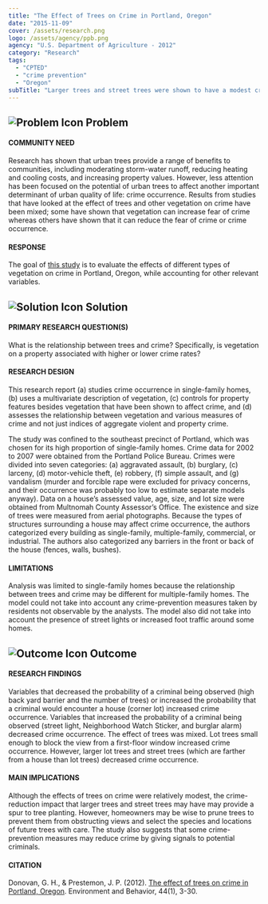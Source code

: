 ```yaml
---
title: "The Effect of Trees on Crime in Portland, Oregon"
date: "2015-11-09"
cover: /assets/research.png
logo: /assets/agency/ppb.png
agency: "U.S. Department of Agriculture - 2012"
category: "Research"
tags:
  - "CPTED"
  - "crime prevention"
  - "Oregon"
subTitle: "Larger trees and street trees were shown to have a modest crime reduction impact."
---
```

## ![Problem Icon](https://github.com/google/material-design-icons/raw/master/alert/1x_web/ic_error_outline_black_48dp.png "Problem") Problem

#### COMMUNITY NEED

Research has shown that urban trees provide a range of benefits to communities, including moderating storm-water runoff, reducing heating and cooling costs, and increasing property values. However, less attention has been focused on the potential of urban trees to affect another important determinant of urban quality of life: crime occurrence. Results from studies that have looked at the effect of trees and other vegetation on crime have been mixed; some have shown that vegetation can increase fear of crime whereas others have shown that it can reduce the fear of crime or crime occurrence.

#### RESPONSE

The goal of [this study](https://www.fs.fed.us/pnw/ruwit/papers/donovan/TheEffectofTreesonCrime.pdf) is to evaluate the effects of different types of vegetation on crime in Portland, Oregon, while accounting for other relevant variables.

## ![Solution Icon](https://github.com/google/material-design-icons/raw/master/action/1x_web/ic_lightbulb_outline_black_48dp.png "Solution") Solution

#### PRIMARY RESEARCH QUESTION(S)

What is the relationship between trees and crime? Specifically, is vegetation on a property associated with higher or lower crime rates?

#### RESEARCH DESIGN

This research report (a) studies crime occurrence in single-family homes, (b) uses a multivariate description of vegetation, (c) controls for property features besides vegetation that have been shown to affect crime, and (d) assesses the relationship between vegetation and various measures of crime and not just indices of aggregate violent and property crime.

The study was confined to the southeast precinct of Portland, which was chosen for its high proportion of single-family homes. Crime data for 2002 to 2007 were obtained from the Portland Police Bureau. Crimes were divided into seven categories: (a) aggravated assault, (b) burglary, (c) larceny, (d) motor-vehicle theft, (e) robbery, (f) simple assault, and (g) vandalism (murder and forcible rape were excluded for privacy concerns, and their occurrence was probably too low to estimate separate models anyway). Data on a house’s assessed value, age, size, and lot size were obtained from Multnomah County Assessor’s Office. The existence and size of trees were measured from aerial photographs. Because the types of structures surrounding a house may affect crime occurrence, the authors categorized every building as single-family, multiple-family, commercial, or industrial. The authors also categorized any barriers in the front or back of the house (fences, walls, bushes).

#### LIMITATIONS

Analysis was limited to single-family homes because the relationship between trees and crime may be different for multiple-family homes. The model could not take into account any crime-prevention measures taken by residents not observable by the analysts. The model also did not take into account the presence of street lights or increased foot traffic around some homes.

## ![Outcome Icon](https://github.com/google/material-design-icons/raw/master/action/1x_web/ic_view_list_black_48dp.png "Outcome") Outcome

#### RESEARCH FINDINGS

Variables that decreased the probability of a criminal being observed (high back yard barrier and the number of trees) or increased the probability that a criminal would encounter a house (corner lot) increased crime occurrence. Variables that increased the probability of a criminal being observed (street light, Neighborhood Watch Sticker, and burglar alarm) decreased crime occurrence. The effect of trees was mixed. Lot trees small enough to block the view from a first-floor window increased crime occurrence. However, larger lot trees and street trees (which are farther from a house than lot trees) decreased crime occurrence.

#### MAIN IMPLICATIONS

Although the effects of trees on crime were relatively modest, the crime-reduction impact that larger trees and street trees may have may provide a spur to tree planting. However, homeowners may be wise to prune trees to prevent them from obstructing views and select the species and locations of future trees with care. The study also suggests that some crime-prevention measures may reduce crime by giving signals to potential criminals.

#### CITATION
Donovan, G. H., & Prestemon, J. P. (2012). [The effect of trees on crime in Portland, Oregon](https://www.fs.fed.us/pnw/ruwit/papers/donovan/TheEffectofTreesonCrime.pdf). Environment and Behavior, 44(1), 3-30.
